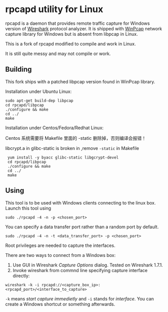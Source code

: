 # rpcapd utility for Linux
rpcapd is a daemon that provides remote traffic capture for Windows version of [Wireshark](http://www.wireshark.org) protocol analyzer. It is shipped with [WinPcap](http://www.winpcap.org/)  network capture library for Windows but is absent from libpcap in Linux.

This is a fork of rpcapd modified to compile and work in Linux.

It is still quite messy and may not compile or work.

## Building
This fork ships with a patched libpcap version found in WinPcap library.

Installation under Ubuntu Linux:

    sudo apt-get build-dep libpcap
    cd rpcapd/libpcap
    ./configure && make
    cd ../
    make

Installation under Centos/Fedora/Redhat Linux:

Centos 系统需要将 Makefile 里面的 -static 删除掉，否则编译会报错！

libcrypt.a in glibc-static is broken in ,remove `-static` in Makefile

     yum install -y byacc glibc-static libgcrypt-devel
     cd rpcapd/libpcap
     ./configure && make
     cd ../
     make

## Using
This tool is to be used with Windows clients connecting to the linux box. Launch this tool using

    sudo ./rpcapd -4 -n -p <chosen_port>

You can specify a data transfer port rather than a random port by default.

    sudo ./rpcapd -4 -n -t <data_transfer_port> -p <chosen_port>

Root privileges are needed to capture the interfaces.

There are two ways to connect from a Windows box: 
  1. Use GUI in Wireshark *Capture Options* dialog. Tested on Wireshark 1.7.1.
  2. Invoke wireshark from commnd line specifying capture interface directly:

    wireshark -k -i rpcapd://<capture_box_ip>:<rpcapd_port>/<interface_to_capture>

`-k` means *start capture immedietly* and `-i` stands for *interface*. You can create a Windows shortcut or something afterwards.

